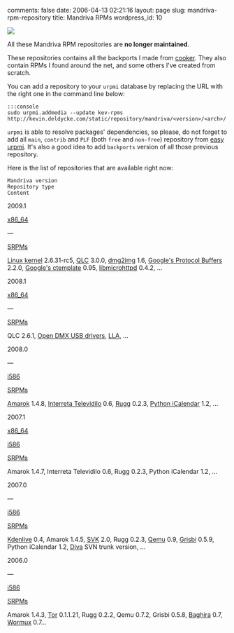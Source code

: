 comments: false
date: 2006-04-13 02:21:16
layout: page
slug: mandriva-rpm-repository
title: Mandriva RPMs
wordpress_id: 10

![](/static/uploads/2007/04/mandriva-2007-blue-logo.png)

All these Mandriva RPM repositories are **no longer maintained**.

These repositories contains all the backports I made from [cooker](http://wiki.mandriva.com/en/Development). They also contain RPMs I found around the net, and some others I've created from scratch.

You can add a repository to your `urpmi` database by replacing the URL with the right one in the command line below:

    :::console
    sudo urpmi.addmedia --update kev-rpms http://kevin.deldycke.com/static/repository/mandriva/<version>/<arch>/

`urpmi` is able to resolve packages' dependencies, so  please, do not forget to add all `main`, `contrib` and `PLF` (both `free` and `non-free`) repository from [easy urpmi](http://easyurpmi.zarb.org). It's also a good idea to add `backports` version of all those previous repository.

Here is the list of repositories that are available right now:

    Mandriva version
    Repository type
    Content

2009.1

[x86_64](http://kevin.deldycke.com/static/repository/mandriva/2009.1/x86_64)

—

[SRPMs](http://kevin.deldycke.com/static/repository/mandriva/2009.1/SRPMS)

[Linux kernel](http://www.kernel.org) 2.6.31-rc5, [QLC](http://sourceforge.net/projects/qlc) 3.0.0, [dmg2img](http://vu1tur.eu.org/tools/) 1.6, [Google's Protocol Buffers](http://code.google.com/p/protobuf/) 2.2.0, [Google's ctemplate](http://code.google.com/p/google-ctemplate/) 0.95, [libmicrohttpd](http://www.gnu.org/software/libmicrohttpd/) 0.4.2, ...

2008.1

[x86_64](http://kevin.deldycke.com/static/repository/mandriva/2008.1/x86_64)

—

[SRPMs](http://kevin.deldycke.com/static/repository/mandriva/2008.1/SRPMS)

QLC 2.6.1, [Open DMX USB drivers](http://www.erwinrol.com/index.php?opensource/dmxusb.php), [LLA](http://code.google.com/p/linux-lighting/), ...

2008.0

—

[i586](http://kevin.deldycke.com/static/repository/mandriva/2008.0/i586)

[SRPMs](http://kevin.deldycke.com/static/repository/mandriva/2008.0/SRPMS)

[Amarok](http://amarok.kde.org) 1.4.8, [Interreta Televidilo](http://home.gna.org/televidilo/) 0.6, [Rugg](http://rugg.sourceforge.net) 0.2.3, [Python iCalendar](http://pypi.python.org/pypi/icalendar) 1.2, ...

2007.1

[x86_64](http://kevin.deldycke.com/static/repository/mandriva/2007.1/x86_64)

[i586](http://kevin.deldycke.com/static/repository/mandriva/2007.1/i586)

[SRPMs](http://kevin.deldycke.com/static/repository/mandriva/2007.1/SRPMS)

Amarok 1.4.7, Interreta Televidilo 0.6, Rugg 0.2.3, Python iCalendar 1.2, ...

2007.0

—

[i586](http://kevin.deldycke.com/static/repository/mandriva/2007.0/i586)

[SRPMs](http://kevin.deldycke.com/static/repository/mandriva/2007.0/SRPMS)

[Kdenlive](http://www.kdenlive.org) 0.4, Amarok 1.4.5, [SVK](http://svk.bestpractical.com) 2.0, Rugg 0.2.3, [Qemu](http://wiki.qemu.org) 0.9, [Grisbi](http://www.grisbi.org) 0.5.9, Python iCalendar 1.2, [Diva](http://www.mdk.org.pl/2006/12/7/state-of-diva) SVN trunk version, ...

2006.0

—

[i586](http://kevin.deldycke.com/static/repository/mandriva/2006.0/i586)

[SRPMs](http://kevin.deldycke.com/static/repository/mandriva/2006.0/SRPMS)

Amarok 1.4.3, [Tor](http://www.torproject.org) 0.1.1.21, Rugg 0.2.2, Qemu 0.7.2, Grisbi 0.5.8, [Baghira](http://baghira.sourceforge.net) 0.7, [Wormux](http://www.wormux.org) 0.7...

